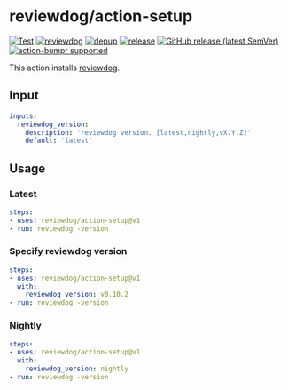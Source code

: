 # reviewdog/action-setup

[![Test](https://github.com/reviewdog/action-setup/workflows/Test/badge.svg)](https://github.com/reviewdog/action-setup/actions?query=workflow%3ATest)
[![reviewdog](https://github.com/reviewdog/action-setup/workflows/reviewdog/badge.svg)](https://github.com/reviewdog/action-setup/actions?query=workflow%3Areviewdog)
[![depup](https://github.com/reviewdog/action-setup/workflows/depup/badge.svg)](https://github.com/reviewdog/action-setup/actions?query=workflow%3Adepup)
[![release](https://github.com/reviewdog/action-setup/workflows/release/badge.svg)](https://github.com/reviewdog/action-setup/actions?query=workflow%3Arelease)
[![GitHub release (latest SemVer)](https://img.shields.io/github/v/release/reviewdog/action-setup?logo=github&sort=semver)](https://github.com/reviewdog/action-setup/releases)
[![action-bumpr supported](https://img.shields.io/badge/bumpr-supported-ff69b4?logo=github&link=https://github.com/haya14busa/action-bumpr)](https://github.com/haya14busa/action-bumpr)

This action installs [reviewdog](https://github.com/reviewdog/reviewdog).

## Input
```yaml
inputs:
  reviewdog_version:
    description: 'reviewdog version. [latest,nightly,vX.Y.Z]'
    default: 'latest'
```

## Usage

### Latest
```yaml
steps:
- uses: reviewdog/action-setup@v1
- run: reviewdog -version
```

### Specify reviewdog version
```yaml
steps:
- uses: reviewdog/action-setup@v1
  with:
    reviewdog_version: v0.10.2
- run: reviewdog -version
```

### Nightly
```yaml
steps:
- uses: reviewdog/action-setup@v1
  with:
    reviewdog_version: nightly
- run: reviewdog -version
```
